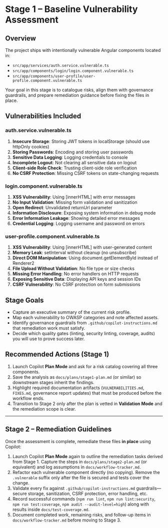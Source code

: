 # Stage 1 – Baseline Vulnerability Assessment

## Overview
The project ships with intentionally vulnerable Angular components located in:

- `src/app/services/auth.service.vulnerable.ts`
- `src/app/components/login/login.component.vulnerable.ts`
- `src/app/components/user-profile/user-profile.component.vulnerable.ts`

Your goal in this stage is to catalogue risks, align them with governance guardrails, and prepare remediation guidance before fixing the files in place.

## Vulnerabilities Included

### auth.service.vulnerable.ts
1. **Insecure Storage**: Storing JWT tokens in localStorage (should use httpOnly cookies)
2. **Storing Passwords**: Encoding and storing user passwords
3. **Sensitive Data Logging**: Logging credentials to console
4. **Incomplete Logout**: Not clearing all sensitive data on logout
5. **Client-side Role Check**: Trusting client-side role verification
6. **No CSRF Protection**: Missing CSRF tokens on state-changing requests

### login.component.vulnerable.ts
1. **XSS Vulnerability**: Using [innerHTML] with error messages
2. **No Input Validation**: Missing form validation and sanitization
3. **Open Redirect**: Unvalidated returnUrl parameter
4. **Information Disclosure**: Exposing system information in debug mode
5. **Error Information Leakage**: Showing detailed error messages
6. **Credential Logging**: Logging username and password on errors

### user-profile.component.vulnerable.ts
1. **XSS Vulnerability**: Using [innerHTML] with user-generated content
2. **Memory Leak**: setInterval without cleanup (no unsubscribe)
3. **Direct DOM Manipulation**: Using document.getElementById instead of Renderer2
4. **File Upload Without Validation**: No file type or size checks
5. **Missing Error Handling**: No error handlers on HTTP requests
6. **Exposing Sensitive Data**: Displaying API keys and session IDs
7. **CSRF Vulnerability**: No CSRF protection on form submissions

## Stage Goals
- Capture an executive summary of the current risk profile.
- Map each vulnerability to OWASP categories and note affected assets.
- Identify governance guardrails from `.github/copilot-instructions.md` that remediation work must satisfy.
- Decide which quality gates (linting, security linting, coverage, audits) you will use to prove success later.

## Recommended Actions (Stage 1)
1. Launch Copilot **Plan Mode** and ask for a risk catalog covering all three components.
2. Save the analysis as `docs/plans/stage1-plan.md` (or similar) so downstream stages inherit the findings.
3. Highlight required documentation artifacts (`VULNERABILITIES.md`, `FIXES.md`, governance report updates) that must be produced before the workflow ends.
4. Transition to Stage 2 only after the plan is vetted in **Validation Mode** and the remediation scope is clear.

---

## Stage 2 – Remediation Guidelines

Once the assessment is complete, remediate these files **in place** using Copilot:

1. Launch Copilot **Plan Mode** again to outline the remediation tasks derived from Stage 1. Capture the steps in `docs/plans/stage2-plan.md` (or equivalent) and log assumptions in `docs/workflow-tracker.md`.
2. Refactor each vulnerable component directly (no copying). Remove the `.vulnerable` suffix only after the file is secured and tests cover the change.
3. Validate every fix against `.github/copilot-instructions.md` guardrails—secure storage, sanitization, CSRF protection, error handling, etc.
4. Record successful commands (`npm run lint`, `npm run lint:security`, `npm run test:coverage`, `npm audit --audit-level=high`) along with results inside `docs/test-coverage.md`.
5. Document completed work, remaining risks, and follow-up items in `docs/workflow-tracker.md` before moving to Stage 3.
